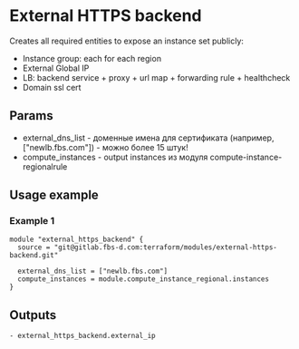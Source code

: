 # External HTTPS backend
Creates all required entities to expose an instance set publicly:
- Instance group: each for each region
- External Global IP
- LB: backend service + proxy + url map + forwarding rule + healthcheck
- Domain ssl cert

## Params
- external_dns_list - доменные имена для сертификата (например, ["newlb.fbs.com"]) - можно более 15 штук!
- compute_instances - output instances из модуля compute-instance-regionalrule

## Usage example
### Example 1
```
module "external_https_backend" {
  source = "git@gitlab.fbs-d.com:terraform/modules/external-https-backend.git"

  external_dns_list = ["newlb.fbs.com"]
  compute_instances = module.compute_instance_regional.instances
}
```

## Outputs
```
- external_https_backend.external_ip
```
